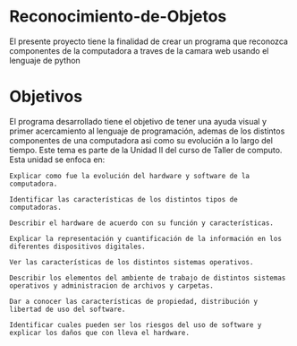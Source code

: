 # Reconocimiento-de-Objetos
El presente proyecto tiene la finalidad de crear un programa que reconozca componentes de la computadora a traves de la camara web usando el lenguaje de python

# Objetivos
El programa desarrollado tiene el objetivo de tener una ayuda visual y primer acercamiento al lenguaje de programación, ademas de los distintos componentes de una computadora asi como su evolución a lo largo del tiempo. Este tema es parte de la Unidad II del curso de Taller de computo. Esta unidad se enfoca en:

    Explicar como fue la evolución del hardware y software de la computadora.

    Identificar las características de los distintos tipos de computadoras.

    Describir el hardware de acuerdo con su función y características.

    Explicar la representación y cuantificación de la información en los diferentes dispositivos digitales.

    Ver las características de los distintos sistemas operativos.

    Describir los elementos del ambiente de trabajo de distintos sistemas operativos y administracion de archivos y carpetas.

    Dar a conocer las características de propiedad, distribución y libertad de uso del software.

    Identificar cuales pueden ser los riesgos del uso de software y explicar los daños que con lleva el hardware.

   
